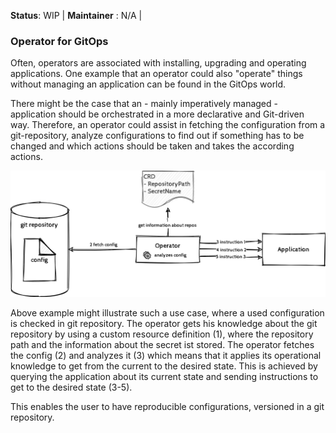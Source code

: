**Status**: WIP | **Maintainer** : N/A | 

### Operator for GitOps
Often, operators are associated with installing, upgrading and operating applications. One example that an operator could also "operate" things without managing an application can be found in the GitOps world. 

There might be the case that an - mainly imperatively managed - application should be orchestrated in a more declarative and Git-driven way. Therefore, an operator could assist in fetching the configuration from a git-repository, analyze configurations to find out if something has to be changed and which actions should be taken and takes the according actions. 

![GitOps Example](img/071_GitOps_UseCase.png)

Above example might illustrate such a use case, where a used configuration is checked in git repository. The operator gets his knowledge about the git repository by using a custom resource definition (1), where the repository path and the information about the secret ist stored. The operator fetches the config (2) and analyzes it (3) which means that it applies its operational knowledge to get from the current to the desired state. This is achieved by querying the application about its current state and sending instructions to get to the desired state (3-5).

This enables the user to have reproducible configurations, versioned in a git repository.